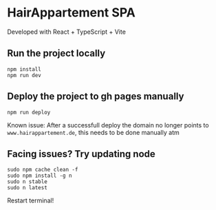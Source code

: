 # HairAppartement SPA

Developed with React + TypeScript + Vite

## Run the project locally

```
npm install
npm run dev
```

## Deploy the project to gh pages manually

```
npm run deploy
```

Known issue:
After a successfull deploy the domain no longer points to `www.hairappartement.de`,
this needs to be done manually atm

## Facing issues? Try updating node

```
sudo npm cache clean -f
sudo npm install -g n
sudo n stable
sudo n latest
```

Restart terminal!
